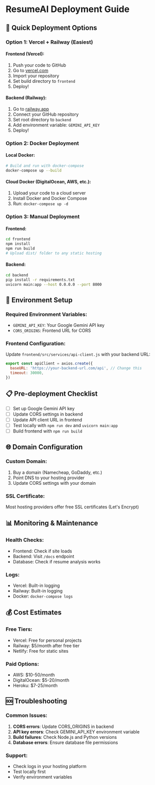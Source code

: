 # ResumeAI Deployment Guide

## 🚀 Quick Deployment Options

### Option 1: Vercel + Railway (Easiest)

#### Frontend (Vercel):
1. Push your code to GitHub
2. Go to [vercel.com](https://vercel.com)
3. Import your repository
4. Set build directory to `frontend`
5. Deploy!

#### Backend (Railway):
1. Go to [railway.app](https://railway.app)
2. Connect your GitHub repository
3. Set root directory to `backend`
4. Add environment variable: `GEMINI_API_KEY`
5. Deploy!

### Option 2: Docker Deployment

#### Local Docker:
```bash
# Build and run with docker-compose
docker-compose up --build
```

#### Cloud Docker (DigitalOcean, AWS, etc.):
1. Upload your code to a cloud server
2. Install Docker and Docker Compose
3. Run: `docker-compose up -d`

### Option 3: Manual Deployment

#### Frontend:
```bash
cd frontend
npm install
npm run build
# Upload dist/ folder to any static hosting
```

#### Backend:
```bash
cd backend
pip install -r requirements.txt
uvicorn main:app --host 0.0.0.0 --port 8000
```

## 🔧 Environment Setup

### Required Environment Variables:
- `GEMINI_API_KEY`: Your Google Gemini API key
- `CORS_ORIGINS`: Frontend URL for CORS

### Frontend Configuration:
Update `frontend/src/services/api-client.js` with your backend URL:
```javascript
export const apiClient = axios.create({
  baseURL: 'https://your-backend-url.com/api', // Change this
  timeout: 30000,
})
```

## 📋 Pre-deployment Checklist

- [ ] Set up Google Gemini API key
- [ ] Update CORS settings in backend
- [ ] Update API client URL in frontend
- [ ] Test locally with `npm run dev` and `uvicorn main:app`
- [ ] Build frontend with `npm run build`

## 🌐 Domain Configuration

### Custom Domain:
1. Buy a domain (Namecheap, GoDaddy, etc.)
2. Point DNS to your hosting provider
3. Update CORS settings with your domain

### SSL Certificate:
Most hosting providers offer free SSL certificates (Let's Encrypt)

## 📊 Monitoring & Maintenance

### Health Checks:
- Frontend: Check if site loads
- Backend: Visit `/docs` endpoint
- Database: Check if resume analysis works

### Logs:
- Vercel: Built-in logging
- Railway: Built-in logging
- Docker: `docker-compose logs`

## 💰 Cost Estimates

### Free Tiers:
- Vercel: Free for personal projects
- Railway: $5/month after free tier
- Netlify: Free for static sites

### Paid Options:
- AWS: $10-50/month
- DigitalOcean: $5-20/month
- Heroku: $7-25/month

## 🆘 Troubleshooting

### Common Issues:
1. **CORS errors**: Update CORS_ORIGINS in backend
2. **API key errors**: Check GEMINI_API_KEY environment variable
3. **Build failures**: Check Node.js and Python versions
4. **Database errors**: Ensure database file permissions

### Support:
- Check logs in your hosting platform
- Test locally first
- Verify environment variables

